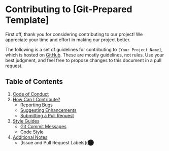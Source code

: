 # Contributing to [Git-Prepared Template]

First off, thank you for considering contributing to our project! We appreciate your time and effort in making our project better.

The following is a set of guidelines for contributing to `[Your Project Name]`, which is hosted on [GitHub](https://github.com/your-repo). These are mostly guidelines, not rules. Use your best judgment, and feel free to propose changes to this document in a pull request.

## Table of Contents

1. [Code of Conduct](#code-of-conduct)
2. [How Can I Contribute?](#how-can-i-contribute)
   - [Reporting Bugs](#reporting-bugs)
   - [Suggesting Enhancements](#suggesting-enhancements)
   - [Submitting a Pull Request](#submitting-a-pull-request)
3. [Style Guides](#style-guides)
   - [Git Commit Messages](#git-commit-messages)
   - [Code Style](#code-style)
4. [Additional Notes](#additional-notes)
   - [Issue and Pull Request Labels](​⬤
